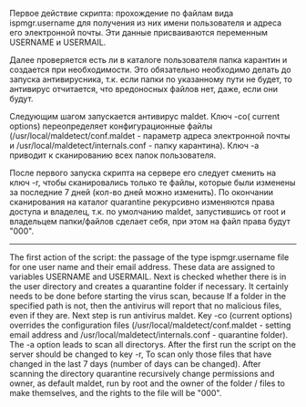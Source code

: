  Первое действие скрипта: прохождение по файлам вида ispmgr.username
для получения из них имени пользователя и адреса его электронной почты.
Эти данные присваиваются переменным 
USERNAME и USERMAIL.

 Далее проверяется есть ли в каталоге пользователя папка карантин и создается при необходимости.
Это обязательно необходимо делать до запуска антивирусника, т.к. если папки по указанному пути не будет,
то антивирус отчитается, что вредоносных файлов нет, даже, если они будут.

 Cледующим шагом запускается антивирус maldet.
Ключ -co( current options) переопределяет конфигурационные файлы 
(/usr/local/maldetect/conf.maldet - параметр адреса электронной почты и
/usr/local/maldetect/internals.conf - папку карантина).
Ключ -a приводит к сканированию всех папок пользователя.

 После первого запуска скрипта на сервере его следует сменить на ключ -r,
чтобы сканировались только те файлы, которые были изменены за последние 7 дней (кол-во дней можно изменить).
По окончании сканирования на каталог quarantine рекурсивно изменяются права доступа и владелец,
т.к. по умолчанию maldet, запустившись от root и владельцем папки/файлов сделает себя, при этом на файл права будут "000".

_________________________________________________________________________________________________________________________________________________________________________________________________________________________

The first action of the script: the passage of the type ispmgr.username file for one user name and their email address.
These data are assigned to variables
USERNAME and USERMAIL.
Next is checked whether there is in the user directory and creates a quarantine folder if necessary.
It certainly needs to be done before starting the virus scan, because If a folder in the specified path is not, then the antivirus will report that no malicious files, even if they are.
Next step is run antivirus maldet.
Key -co (current options) overrides the configuration files
(/usr/local/maldetect/conf.maldet - setting email address and /usr/local/maldetect/internals.conf - quarantine folder).
The -a option leads to scan all directorys.
After the first run the script on the server should be changed to key -r,
To scan only those files that have changed in the last 7 days (number of days can be changed).
After scanning the directory quarantine recursively change permissions and owner, as default maldet, run by root and the owner of the folder / files to make themselves, and the rights to the file will be "000".